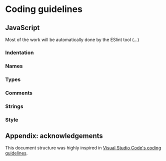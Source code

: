 # Coding guidelines

## JavaScript

Most of the work will be automatically done by the ESlint tool (...)

<!-- TODO: mention ESLint configuration, etc. -->

### Indentation

### Names

### Types

### Comments

### Strings

### Style

## Appendix: acknowledgements

This document structure was highly inspired in [Visual Studio Code's coding guidelines](https://github.com/microsoft/vscode/wiki/Coding-Guidelines).
